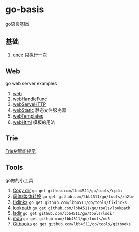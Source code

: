 # go-basis
go语言基础

## 基础
1. [once](./once/main.go)
    只执行一次

## Web
go web server examples

1. [web](./web/web/main.go)
2. [webHandleFunc](./web/webHandleFunc/main.go)
3. [webServeHTTP](./web/webServeHTTP/main.go)
4. [webStatic](./web/webStatic/main.go)
    静态文件服务器
5. [webTemplates](./web/webTemplates/main.go)
6. [webHtml](./web/webHtml/main.go)
    模板的用法

## Trie
[Trie树智能提示](https://github.com/lbb4511/trie)

## Tools
go做的小工具

1. [Copy dir](tools/cpdir/main.go) `go get github.com/lbb4511/go/tools/cpdir`
2. [简体/繁体转换](tools/zh2tw/main.go) `go get github.com/lbb4511/go/tools/zh2tw`
4. [fixlinks](tools/fixlinks/main.go) `go get github.com/lbb4511/go/tools/fixlinks`
5. [lookpath](tools/lookpath/main.go) `go get github.com/lbb4511/go/tools/lookpath`
6. [lsdir](tools/lsdir/main.go) `go get github.com/lbb4511/go/tools/lsdir`
7. [md5](tools/md5/main.go) `go get github.com/lbb4511/go/tools/md5`
7. [Gitbooks](tools/gitbooks/main.go) `go get github.com/lbb4511/go/tools/gitbooks`

